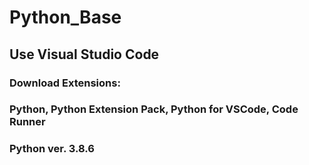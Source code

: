# Python_Base

## Use Visual Studio Code

### Download Extensions:

### Python, Python Extension Pack, Python for VSCode, Code Runner

### Python ver. 3.8.6
